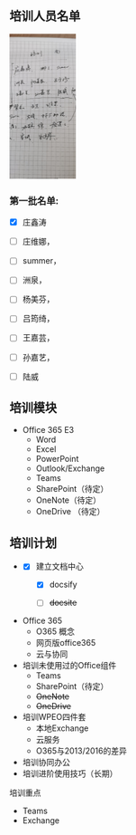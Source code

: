 ## 培训人员名单

<img src=".\58b2c0a75997779c1de98c0e488731d.jpg" style="zoom:25%;" />

### 第一批名单: 

- [x] 庄鑫涛
- [ ] 庄维娜，
- [ ] summer，
- [ ] 洲泉，
- [ ] 杨美芬，
- [ ] 吕筠绮，
- [ ] 王嘉芸，
- [ ] 孙嘉艺，
- [ ] 陆威



## 培训模块

- Office 365 E3
  - Word
  - Excel
  - PowerPoint
  - Outlook/Exchange
  - Teams
  - SharePoint（待定）
  - OneNote（待定）
  - OneDrive （待定）

## 培训计划

- - [x] 建立文档中心
    - [x] docsify 

    - [ ] ~~docsite~~
- Office 365
  - O365 概念
  - 网页版office365
  - 云与协同
- 培训未使用过的Office组件
  - Teams
  - SharePoint（待定）
  - ~~OneNote~~
  - ~~OneDrive~~
- 培训WPEO四件套
  - 本地Exchange
  - 云服务
  - O365与2013/2016的差异
- 培训协同办公
- 培训进阶使用技巧（长期）

培训重点

- Teams
- Exchange



